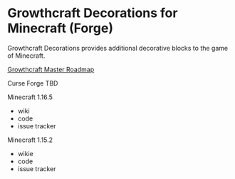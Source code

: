 # Growthcraft Decorations for Minecraft (Forge)

Growthcraft Decorations provides additional decorative blocks to the game of Minecraft. 

[Growthcraft Master Roadmap](https://app.zenhub.com/workspaces/growthcraft-6043ce571b094900102f4ca6/board)

Curse Forge 
TBD

Minecraft 1.16.5
* wiki
* code
* issue tracker

Minecraft 1.15.2
* wikie
* code
* issue tracker
